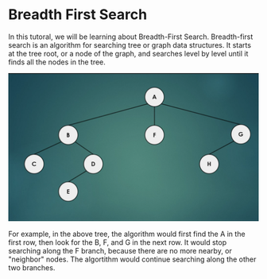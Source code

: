 <h1> Breadth First Search </h1>

In this tutoral, we will be learning about Breadth-First Search.  Breadth-first search is an algorithm for searching tree or graph data structures.  It starts at the tree root, or a node of the graph, and searches level by level until it finds all the nodes in the tree.

<img src="images/tree.png" alt="tree"></img>

For example, in the above tree, the algorithm would first find the A in the first row, then look for the B, F, and G in the next row.  It would stop searching along the F branch, because there are no more nearby, or "neighbor" nodes.  The algortithm would continue searching along the other two branches. 

